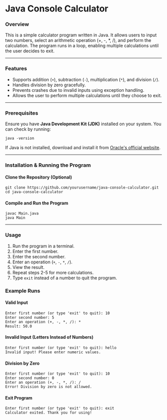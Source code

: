 # Java Console Calculator

### Overview
This is a simple calculator program written in Java. It allows users to input two numbers, select an arithmetic operation (+, -, *, /), and perform the calculation. The program runs in a loop, enabling multiple calculations until the user decides to exit.

---

### Features
- Supports addition (`+`), subtraction (`-`), multiplication (`*`), and division (`/`).
- Handles division by zero gracefully.
- Prevents crashes due to invalid inputs using exception handling.
- Allows the user to perform multiple calculations until they choose to exit.

---

### Prerequisites
Ensure you have **Java Development Kit (JDK)** installed on your system. You can check by running:
```
java -version
```
If Java is not installed, download and install it from [Oracle's official website](https://www.oracle.com/java/technologies/javase-jdk11-downloads.html).

---

### Installation & Running the Program
#### Clone the Repository (Optional)
```
git clone https://github.com/yourusername/java-console-calculator.git
cd java-console-calculator
```

#### Compile and Run the Program
```
javac Main.java
java Main
```

---

### Usage
1. Run the program in a terminal.
2. Enter the first number.
3. Enter the second number.
4. Enter an operation (`+`, `-`, `*`, `/`).
5. View the result.
6. Repeat steps 2-5 for more calculations.
7. Type `exit` instead of a number to quit the program.

### Example Runs
#### **Valid Input**
```
Enter first number (or type 'exit' to quit): 10
Enter second number: 5
Enter an operation (+, -, *, /): *
Result: 50.0
```

#### **Invalid Input (Letters Instead of Numbers)**
```
Enter first number (or type 'exit' to quit): hello
Invalid input! Please enter numeric values.
```

#### **Division by Zero**
```
Enter first number (or type 'exit' to quit): 10
Enter second number: 0
Enter an operation (+, -, *, /): /
Error! Division by zero is not allowed.
```

#### **Exit Program**
```
Enter first number (or type 'exit' to quit): exit
Calculator exited. Thank you for using!
```